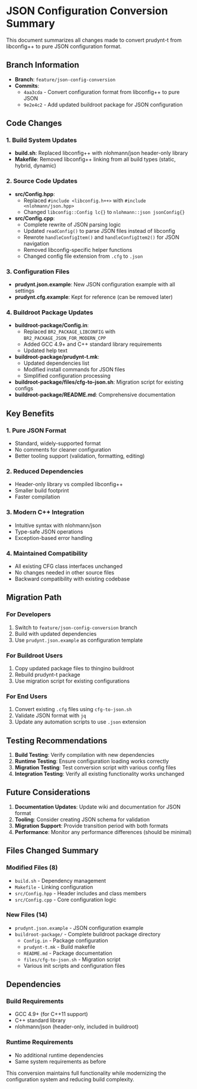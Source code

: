 # JSON Configuration Conversion Summary

This document summarizes all changes made to convert prudynt-t from libconfig++ to pure JSON configuration format.

## Branch Information
- **Branch**: `feature/json-config-conversion`
- **Commits**: 
  - `4aa3cda` - Convert configuration format from libconfig++ to pure JSON
  - `9e2e4c2` - Add updated buildroot package for JSON configuration

## Code Changes

### 1. Build System Updates
- **build.sh**: Replaced libconfig++ with nlohmann/json header-only library
- **Makefile**: Removed libconfig++ linking from all build types (static, hybrid, dynamic)

### 2. Source Code Updates
- **src/Config.hpp**: 
  - Replaced `#include <libconfig.h++>` with `#include <nlohmann/json.hpp>`
  - Changed `libconfig::Config lc{}` to `nlohmann::json jsonConfig{}`
- **src/Config.cpp**:
  - Complete rewrite of JSON parsing logic
  - Updated `readConfig()` to parse JSON files instead of libconfig
  - Rewrote `handleConfigItem()` and `handleConfigItem2()` for JSON navigation
  - Removed libconfig-specific helper functions
  - Changed config file extension from `.cfg` to `.json`

### 3. Configuration Files
- **prudynt.json.example**: New JSON configuration example with all settings
- **prudynt.cfg.example**: Kept for reference (can be removed later)

### 4. Buildroot Package Updates
- **buildroot-package/Config.in**:
  - Replaced `BR2_PACKAGE_LIBCONFIG` with `BR2_PACKAGE_JSON_FOR_MODERN_CPP`
  - Added GCC 4.9+ and C++ standard library requirements
  - Updated help text
- **buildroot-package/prudynt-t.mk**:
  - Updated dependencies list
  - Modified install commands for JSON files
  - Simplified configuration processing
- **buildroot-package/files/cfg-to-json.sh**: Migration script for existing configs
- **buildroot-package/README.md**: Comprehensive documentation

## Key Benefits

### 1. Pure JSON Format
- Standard, widely-supported format
- No comments for cleaner configuration
- Better tooling support (validation, formatting, editing)

### 2. Reduced Dependencies
- Header-only library vs compiled libconfig++
- Smaller build footprint
- Faster compilation

### 3. Modern C++ Integration
- Intuitive syntax with nlohmann/json
- Type-safe JSON operations
- Exception-based error handling

### 4. Maintained Compatibility
- All existing CFG class interfaces unchanged
- No changes needed in other source files
- Backward compatibility with existing codebase

## Migration Path

### For Developers
1. Switch to `feature/json-config-conversion` branch
2. Build with updated dependencies
3. Use `prudynt.json.example` as configuration template

### For Buildroot Users
1. Copy updated package files to thingino buildroot
2. Rebuild prudynt-t package
3. Use migration script for existing configurations

### For End Users
1. Convert existing `.cfg` files using `cfg-to-json.sh`
2. Validate JSON format with `jq`
3. Update any automation scripts to use `.json` extension

## Testing Recommendations

1. **Build Testing**: Verify compilation with new dependencies
2. **Runtime Testing**: Ensure configuration loading works correctly
3. **Migration Testing**: Test conversion script with various config files
4. **Integration Testing**: Verify all existing functionality works unchanged

## Future Considerations

1. **Documentation Updates**: Update wiki and documentation for JSON format
2. **Tooling**: Consider creating JSON schema for validation
3. **Migration Support**: Provide transition period with both formats
4. **Performance**: Monitor any performance differences (should be minimal)

## Files Changed Summary

### Modified Files (8)
- `build.sh` - Dependency management
- `Makefile` - Linking configuration  
- `src/Config.hpp` - Header includes and class members
- `src/Config.cpp` - Core configuration logic

### New Files (14)
- `prudynt.json.example` - JSON configuration example
- `buildroot-package/` - Complete buildroot package directory
  - `Config.in` - Package configuration
  - `prudynt-t.mk` - Build makefile
  - `README.md` - Package documentation
  - `files/cfg-to-json.sh` - Migration script
  - Various init scripts and configuration files

## Dependencies

### Build Requirements
- GCC 4.9+ (for C++11 support)
- C++ standard library
- nlohmann/json (header-only, included in buildroot)

### Runtime Requirements
- No additional runtime dependencies
- Same system requirements as before

This conversion maintains full functionality while modernizing the configuration system and reducing build complexity.

